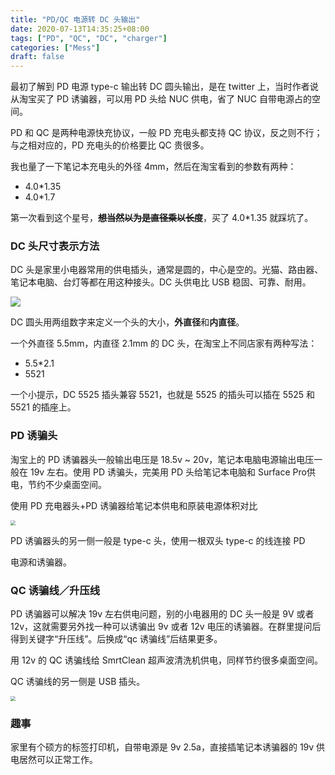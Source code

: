 ```yaml
---
title: "PD/QC 电源转 DC 头输出"
date: 2020-07-13T14:35:25+08:00
tags: ["PD", "QC", "DC", "charger"]
categories: ["Mess"]
draft: false
---
```


最初了解到 PD 电源 type-c 输出转 DC 圆头输出，是在 twitter 上，当时作者说从淘宝买了 PD 诱骗器，可以用 PD 头给 NUC 供电，省了 NUC 自带电源占的空间。

PD 和 QC 是两种电源快充协议，一般 PD 充电头都支持 QC 协议，反之则不行；与之相对应的，PD 充电头的价格要比 QC  贵很多。

<!--more-->

我也量了一下笔记本充电头的外径 4mm，然后在淘宝看到的参数有两种：

- 4.0*1.35
- 4.0*1.7

第一次看到这个星号，~~__想当然以为是直径乘以长度__~~，买了 4.0*1.35 就踩坑了。

### DC 头尺寸表示方法

DC 头是家里小电器常用的供电插头，通常是圆的，中心是空的。光猫、路由器、笔记本电脑、台灯等都在用这种接头。DC 头供电比 USB 稳固、可靠、耐用。

![](https://cdn.jsdelivr.net/gh/4ft35t/images@blog/img/2020/Screenshot%202020-07-13%20at%2015.10.09.png)

DC 圆头用两组数字来定义一个头的大小，**外直径**和**内直径**。

一个外直径 5.5mm，内直径 2.1mm 的 DC 头，在淘宝上不同店家有两种写法：

- 5.5*2.1
- 5521

一个小提示，DC 5525 插头兼容 5521，也就是 5525 的插头可以插在 5525 和 5521 的插座上。

### PD 诱骗头

淘宝上的 PD 诱骗器头一般输出电压是 18.5v ~ 20v，笔记本电脑电源输出电压一般在 19v 左右。使用 PD 诱骗头，完美用 PD 头给笔记本电脑和 Surface Pro供电，节约不少桌面空间。

使用 PD 充电器头+PD 诱骗器给笔记本供电和原装电源体积对比

<img src="https://cdn.jsdelivr.net/gh/4ft35t/images@blog/img/2020/mmexport1594626877412.jpg" style="zoom:50%;" />

PD 诱骗器头的另一侧一般是 type-c 头，使用一根双头 type-c 的线连接 PD

电源和诱骗器。




### QC 诱骗线／升压线

PD 诱骗器可以解决 19v 左右供电问题，别的小电器用的 DC  头一般是 9V 或者 12v，这就需要另外找一种可以诱骗出 9v 或者 12v 电压的诱骗器。在群里提问后得到关键字“升压线”。后换成“qc 诱骗线”后结果更多。

用 12v 的 QC 诱骗线给 SmrtClean 超声波清洗机供电，同样节约很多桌面空间。

QC 诱骗线的另一侧是 USB 插头。

<img src="https://cdn.jsdelivr.net/gh/4ft35t/images@blog/img/2020/Screenshot 2020-07-13 at 16.08.32.png" style="zoom:50%;" />



### 趣事

家里有个硕方的标签打印机，自带电源是 9v 2.5a，直接插笔记本诱骗器的 19v 供电居然可以正常工作。
